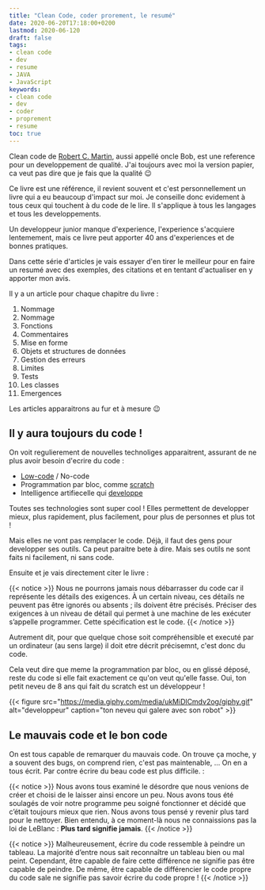 ```yaml
---
title: "Clean Code, coder prorement, le resumé"
date: 2020-06-20T17:18:00+0200
lastmod: 2020-06-120
draft: false
tags: 
- clean code
- dev
- resume
- JAVA
- JavaScript
keywords: 
- clean code
- dev
- coder
- proprement
- resume
toc: true
---
```


Clean code de [Robert C. Martin](https://blog.cleancoder.com/), aussi appellé oncle Bob, est une reference pour un developpement de qualité.
J'ai toujours avec moi la version papier, ca veut pas dire que je fais que la qualité :wink:

Ce livre est une référence, il revient souvent et c'est personnellement un livre qui a eu beaucoup d'impact sur moi.
Je conseille donc evidement à tous ceux qui touchent à du code de le lire. Il s'applique à tous les langages et tous les developpements.

Un developpeur junior manque d'experience, l'experience s'acquiere lentemement, mais ce livre peut apporter 40 ans d'experiences et de bonnes pratiques.

Dans cette série d'articles je vais essayer d'en tirer le meilleur pour en faire un resumé avec des exemples, des citations et en tentant d'actualiser en y apporter mon avis.

Il y a un article pour chaque chapitre du livre :

1. Nommage
2. Nommage
3. Fonctions
4. Commentaires
5. Mise en forme
6. Objets et structures de données
7. Gestion des erreurs
8. Limites
9. Tests
10. Les classes
11. Emergences

Les articles apparaitrons au fur et à mesure :wink:

## Il y aura toujours du code !

On voit regulierement de nouvelles technoliges apparaitrent, assurant de ne plus avoir besoin d'ecrire du code :

- [Low-code](https://www.journaldunet.com/solutions/cloud-computing/1190722-comparatif-6-plateformes-cloud-de-developpement-low-code/) / No-code
- Programmation par bloc, comme [scratch](https://scratch.mit.edu/) 
- Intelligence artifiecelle qui [developpe](https://www.lemagit.fr/actualites/252484744/Les-IA-sinvitent-sur-lecran-du-developpeur)

Toutes ses technologies sont super cool !
Elles permettent de developper mieux, plus rapidement, plus facilement, pour plus de personnes et plus tot !

Mais elles ne vont pas remplacer le code. Déjà, il faut des gens pour developper ses outils. Ca peut paraitre bete à dire.
Mais ses outils ne sont faits ni facilement, ni sans code.

Ensuite et je vais directement citer le livre :

{{< notice >}}
Nous ne pourrons jamais nous débarrasser du code car il représente les détails des exigences.
À un certain niveau, ces détails ne peuvent pas être ignorés ou absents ; ils doivent être précisés.
Préciser des exigences à un niveau de détail qui permet à une machine de les exécuter s’appelle programmer.
Cette spécification est le code.
{{< /notice >}}

Autrement dit, pour que quelque chose soit compréhensible et executé par un ordinateur (au sens large) il doit etre décrit précisemnt, c'est donc du code.

Cela veut dire que meme la programmation par bloc, ou en glissé déposé, reste du code si elle fait exactement ce qu'on veut qu'elle fasse.
Oui, ton petit neveu de 8 ans qui fait du scratch est un développeur !

{{< figure src="https://media.giphy.com/media/ukMiDlCmdv2og/giphy.gif" alt="developpeur" caption="ton neveu qui galere avec son robot" >}}

## Le mauvais code et le bon code

On est tous capable de remarquer du mauvais code.
On trouve ça moche, y a souvent des bugs, on comprend rien, c'est pas maintenable, ...
On en a tous écrit. Par contre écrire du beau code est plus difficile. :

{{< notice >}}
Nous avons tous examiné le désordre que nous venions de créer et choisi de le laisser ainsi encore un peu.
Nous avons tous été soulagés de voir notre programme peu soigné fonctionner et décidé que c’était toujours mieux que rien. 
Nous avons tous pensé y revenir plus tard pour le nettoyer.
Bien entendu, à ce moment-là nous ne connaissions pas la loi de LeBlanc : **Plus tard signifie jamais**.
{{< /notice >}}

{{< notice >}}
Malheureusement, écrire du code ressemble à peindre un tableau.
La majorité d’entre nous sait reconnaître un tableau bien ou mal peint.
Cependant, être capable de faire cette différence ne signifie pas être capable de peindre.
De même, être capable de différencier le code propre du code sale ne signifie pas savoir écrire du code propre !
{{< /notice >}}